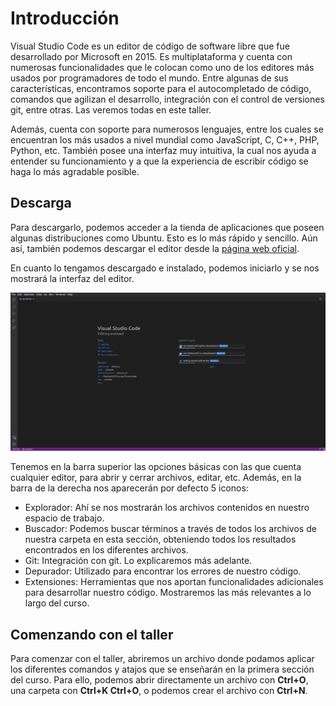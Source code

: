 # Introducción

Visual Studio Code es un editor de código de software libre que fue desarrollado por Microsoft en 2015. Es multiplataforma y cuenta con numerosas funcionalidades que le colocan como uno de los editores más usados por programadores de todo el mundo. Entre algunas de sus características, encontramos soporte para el autocompletado de código, comandos que agilizan el desarrollo, integración con el control de versiones git, entre otras. Las veremos todas en este taller.

Además, cuenta con soporte para numerosos lenguajes, entre los cuales se encuentran los más usados a nivel mundial como JavaScript, C, C++, PHP, Python, etc. También posee una interfaz muy intuitiva, la cual nos ayuda a entender su funcionamiento y a que la experiencia de escribir código se haga lo más agradable posible.

## Descarga

Para descargarlo, podemos acceder a la tienda de aplicaciones que poseen algunas distribuciones como Ubuntu. Esto es lo más rápido y sencillo. Aún así, también podemos descargar el editor desde la [página web oficial](https://code.visualstudio.com/).

En cuanto lo tengamos descargado e instalado, podemos iniciarlo y se nos mostrará la interfaz del editor.

![VSCode interfaz](images/introduccion/inicio-vscode.png)

Tenemos en la barra superior las opciones básicas con las que cuenta cualquier editor, para abrir y cerrar archivos, editar, etc. Además, en la barra de la derecha nos aparecerán por defecto 5 iconos:

- Explorador: Ahí se nos mostrarán los archivos contenidos en nuestro espacio de trabajo.
- Buscador: Podemos buscar términos a través de todos los archivos de nuestra carpeta en esta sección, obteniendo todos los resultados encontrados en los diferentes archivos.
- Git: Integración con git. Lo explicaremos más adelante.
- Depurador: Utilizado para encontrar los errores de nuestro código.
- Extensiones: Herramientas que nos aportan funcionalidades adicionales para desarrollar nuestro código. Mostraremos las más relevantes a lo largo del curso.

## Comenzando con el taller

Para comenzar con el taller, abriremos un archivo donde podamos aplicar los diferentes comandos y atajos que se enseñarán en la primera sección del curso. Para ello, podemos abrir directamente un archivo con **Ctrl+O**, una carpeta con **Ctrl+K Ctrl+O**, o podemos crear el archivo con **Ctrl+N**.

<!-- Para este taller, es recomendable descargar [esta carpeta](), para poder trabajar con los mismos ejemplos a la vez que se sigue la documentación. -->
